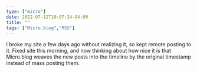 ```yaml
---
type: ["micro"]
date: 2022-07-12T10:07:24-04:00
title: ""
tags: ["Micro.blog","RSS"]
---
```

I broke my site a few days ago without realizing it, so kept remote posting to it. Fixed site this morning, and now thinking about how nice it is that Micro.blog weaves the new posts into the timeline by the original timestamp instead of mass posting them.
